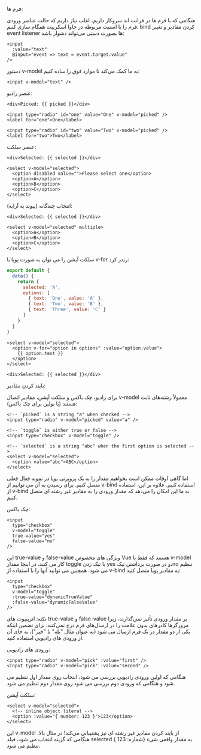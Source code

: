 فرم ها:

هنگامی که با فرم ها در فرانت اند سروکار داریم، اغلب نیاز داریم که حالت عناصر ورودی فرم را با استیت مربوطه در جاوا اسکریپت همگام سازی کنیم. bind کردن مقادیر و تغییر event listener ها بصورت دستی می‌تواند دشوار باشد:

```vue
<input
  :value="text"
  @input="event => text = event.target.value"
/>
```

دستور v-model به ما کمک می‌کند تا موارد فوق را ساده کنیم:
```vue
<input v-model="text" />
```

  

  
عنصر رادیو:
  
```vue
<div>Picked: {{ picked }}</div>

<input type="radio" id="one" value="One" v-model="picked" />
<label for="one">One</label>

<input type="radio" id="two" value="Two" v-model="picked" />
<label for="two">Two</label>
```

عنصر سلکت:
  
```vue
<div>Selected: {{ selected }}</div>

<select v-model="selected">
  <option disabled value="">Please select one</option>
  <option>A</option>
  <option>B</option>
  <option>C</option>
</select>
```

انتخاب چندگانه (پیوند به آرایه):
```vue
<div>Selected: {{ selected }}</div>

<select v-model="selected" multiple>
  <option>A</option>
  <option>B</option>
  <option>C</option>
</select>
```

سلکت آپشن را می توان به صورت پویا با v-for رندر کرد:
```js
export default {
  data() {
    return {
      selected: 'A',
      options: [
        { text: 'One', value: 'A' },
        { text: 'Two', value: 'B' },
        { text: 'Three', value: 'C' }
      ]
    }
  }
}
```


```vue
<select v-model="selected">
  <option v-for="option in options" :value="option.value">
    {{ option.text }}
  </option>
</select>

<div>Selected: {{ selected }}</div>
```


بایند کردن مقادیر:

برای رادیو، چک باکس و سلکت آپشن، مقادیر اتصال v-model معمولاً رشته‌های ثابت هستند (یا بولین برای چک باکس):

```vue
<!-- `picked` is a string "a" when checked -->
<input type="radio" v-model="picked" value="a" />

<!-- `toggle` is either true or false -->
<input type="checkbox" v-model="toggle" />

<!-- `selected` is a string "abc" when the first option is selected -->
<select v-model="selected">
  <option value="abc">ABC</option>
</select>
```

اما گاهی اوقات ممکن است بخواهیم مقدار را به یک پروپرتی پویا در نمونه فعال فعلی متصل کنیم. برای رسیدن به آن می توانیم از v-bind استفاده کنیم. علاوه بر این، استفاده از v-bind به ما این امکان را می‌دهد که مقدار ورودی را به مقادیر غیر رشته ای متصل کنیم.

چک باکس:
```vue
<input
  type="checkbox"
  v-model="toggle"
  true-value="yes"
  false-value="no" 
/>
```
این true-value و false-value ویژگی های مخصوص Vue هستند که فقط با v-model کار می کنند. در اینجا مقدار toggle با تیک زدن yes و در صورت برداشتن تیک،no  تنظیم می شود. همچنین می توانید آنها را با استفاده از v-bind به مقادیر پویا متصل کنید:

```vue
<input
  type="checkbox"
  v-model="toggle"
  :true-value="dynamicTrueValue"
  :false-value="dynamicFalseValue" 
/>
```


نکته:
اتریبیوت ‌های true-value و false-value بر مقدار ورودی تأثیر نمی‌گذارند، زیرا مرورگرها کادرهای بدون علامت را در ارسال‌های فرم درج نمی‌کنند. برای تضمین اینکه یکی از دو مقدار در یک فرم ارسال می شود (به عنوان مثال "بله" یا "خیر")، به جای آن از ورودی های رادیویی استفاده کنید.

ورودی های رادیویی:
```vue
<input type="radio" v-model="pick" :value="first" />
<input type="radio" v-model="pick" :value="second" />
```
هنگامی که اولین ورودی رادیویی بررسی می شود، انتخاب روی مقدار اول تنظیم می شود و هنگامی که ورودی دوم بررسی می شود روی مقدار دوم تنظیم می شود.

سلکت آپشن:
```vue
<select v-model="selected">
  <!-- inline object literal -->
  <option :value="{ number: 123 }">123</option>
</select>
```
این v-model از بایند کردن مقادیر غیر رشته ای نیز پشتیبانی می‌کند! در مثال بالا، هنگامی که گزینه انتخاب می شود، فیلد selected به مقدار واقعی شیء {شماره: 123 } تنظیم می شود.
